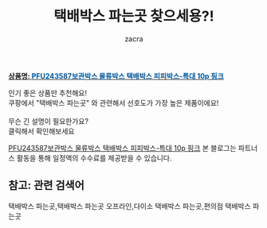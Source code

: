 ﻿---
layout: post
title:  "택배박스 파는곳 찾으세용?!"
author: zacra
categories: [ 아이템 ]
tags: [택배박스 파는곳,택배박스 파는곳 오프라인,다이소 택배박스 파는곳,편의점 택배박스 파는곳]
image: https://static.coupangcdn.com/image/vendor_inventory/eef5/0df21f835cca08a98cf6d037fd80f7184db4906c57c79e53272fe7fbc658.jpg 
description: "쿠팡에서 택배박스 파는곳 관련 키워드로 가장 고객 선호도가 높은 제품이랍니다."
rating: 4.5
---

<a href="https://link.coupang.com/re/AFFSDP?lptag=AF8407795&pageKey=4387235049&itemId=5195577673&vendorItemId=73269597240&traceid=V0-153-6a4496cb58e90740"><b>상품명: <font color='#01579B'>PFU243587보관박스 물류박스 택배박스 피피박스-특대 10p 핑크</font></b></a>

인기 좋은 상품만 추천해요!<br/>
쿠팡에서 "택배박스 파는곳" 와 관련해서 선호도가 가장 높은 제품이에요!<br/><br/>
무슨 긴 설명이 필요한가요?  
클릭해서 확인해보세요


<a href="https://link.coupang.com/re/AFFSDP?lptag=AF8407795&pageKey=4387235049&itemId=5195577673&vendorItemId=73269597240&traceid=V0-153-6a4496cb58e90740">PFU243587보관박스 물류박스 택배박스 피피박스-특대 10p 핑크</a>
본 블로그는 파트너스 활동을 통해 일정액의 수수료를 제공받을 수 있습니다.

## 참고: 관련 검색어    
택배박스 파는곳,택배박스 파는곳 오프라인,다이소 택배박스 파는곳,편의점 택배박스 파는곳